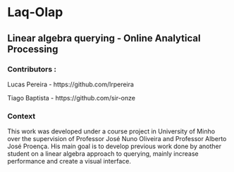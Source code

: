 <h1>Laq-Olap</h1>
<h2>Linear algebra querying - Online Analytical Processing</h2>

<h3> Contributors : </h3>

<p>Lucas Pereira - https://github.com/lrpereira</p>
<p>Tiago Baptista - https://github.com/sir-onze</p>

<h3> Context </h3>
<p> This work was developed under a course project in University of Minho over the supervision of Professor José Nuno Oliveira and Professor Alberto José Proença. His main goal is to develop previous work done by another student on a linear algebra approach to querying, mainly increase performance and create a visual interface. </p>
